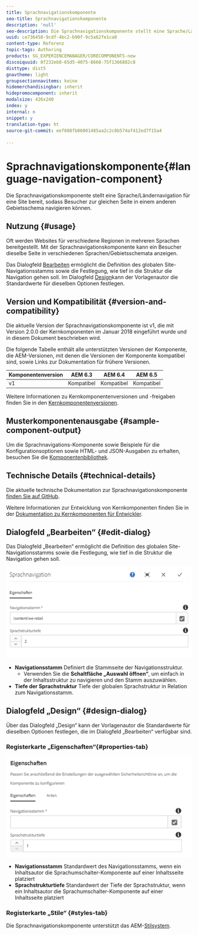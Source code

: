 ```yaml
---
title: Sprachnavigationskomponente
seo-title: Sprachnavigationskomponente
description: 'null'
seo-description: Die Sprachnavigationskomponente stellt eine Sprache/Ländernavigation für eine Site bereit, sodass Besucher zur gleichen Seite in einem anderen Gebietsschema navigieren können.
uuid: ce736458-9cdf-4bc2-b90f-9c5a62fe1ca0
content-type: Referenz
topic-tags: Authoring
products: SG_EXPERIENCEMANAGER/CORECOMPONENTS-new
discoiquuid: 8f232eb0-65d5-4075-8668-75f1366882c8
disttype: dist5
gnavtheme: light
groupsectionnavitems: keine
hidemerchandisingbar: inherit
hidepromocomponent: inherit
modalsize: 426x240
index: y
internal: n
snippet: y
translation-type: ht
source-git-commit: eef608fb06001485aa2c2c0b574af412ed7f15a4

---
```



# Sprachnavigationskomponente{#language-navigation-component}

Die Sprachnavigationskomponente stellt eine Sprache/Ländernavigation für eine Site bereit, sodass Besucher zur gleichen Seite in einem anderen Gebietsschema navigieren können.

## Nutzung {#usage}

Oft werden Websites für verschiedene Regionen in mehreren Sprachen bereitgestellt. Mit der Sprachnavigationskomponente kann ein Besucher dieselbe Seite in verschiedenen Sprachen/Gebietsschemata anzeigen.

Das Dialogfeld [Bearbeiten](#edit-dialog) ermöglicht die Definition des globalen Site-Navigationsstamms sowie die Festlegung, wie tief in die Struktur die Navigation gehen soll. Im Dialogfeld [Design](#design-dialog)kann der Vorlagenautor die Standardwerte für dieselben Optionen festlegen.

## Version und Kompatibilität {#version-and-compatibility}

Die aktuelle Version der Sprachnavigationskomponente ist v1, die mit Version 2.0.0 der Kernkomponenten im Januar 2018 eingeführt wurde und in diesem Dokument beschrieben wird.

Die folgende Tabelle enthält alle unterstützten Versionen der Komponente, die AEM-Versionen, mit denen die Versionen der Komponente kompatibel sind, sowie Links zur Dokumentation für frühere Versionen.

| Komponentenversion | AEM 6.3 | AEM 6.4 | AEM 6.5 |
|--- |--- |--- |--- |
| v1 | Kompatibel | Kompatibel | Kompatibel |


Weitere Informationen zu Kernkomponentenversionen und -freigaben finden Sie in den [Kernkomponentenversionen](versions.md).

## Musterkomponentenausgabe {#sample-component-output}

Um die Sprachnavigations-Komponente sowie Beispiele für die Konfigurationsoptionen sowie HTML- und JSON-Ausgaben zu erhalten, besuchen Sie die [Komponentenbibliothek](http://opensource.adobe.com/aem-core-wcm-components/library/language-navigation/language-structure/us/en/language-navigation.html).

## Technische Details {#technical-details}

Die aktuelle technische Dokumentation zur Sprachnavigationskomponente [finden Sie auf GitHub](https://github.com/adobe/aem-core-wcm-components/blob/master/content/src/content/jcr_root/apps/core/wcm/components/languagenavigation/v1/languagenavigation).

Weitere Informationen zur Entwicklung von Kernkomponenten finden Sie in der [Dokumentation zu Kernkomponenten für Entwickler](developing.md).

## Dialogfeld „Bearbeiten“ {#edit-dialog}

Das Dialogfeld „Bearbeiten“ ermöglicht die Definition des globalen Site-Navigationsstamms sowie die Festlegung, wie tief in die Struktur die Navigation gehen soll.

![](assets/screen_shot_2018-01-12at133353.png)

* **Navigationsstamm**
Definiert die Stammseite der Navigationsstruktur.
   * Verwenden Sie die **Schaltfläche „Auswahl öffnen“**, um einfach in der Inhaltsstruktur zu navigieren und den Stamm auszuwählen.
* **Tiefe der Sprachstruktur**
Tiefe der globalen Sprachstruktur in Relation zum Navigationsstamm.

## Dialogfeld „Design“ {#design-dialog}

Über das Dialogfeld „Design“ kann der Vorlagenautor die Standardwerte für dieselben Optionen festlegen, die im Dialogfeld „Bearbeiten“ verfügbar sind.

### Registerkarte „Eigenschaften“{#properties-tab}

![](assets/screen_shot_2018-01-12at133642.png)

* **Navigationsstamm**
Standardwert des Navigationsstamms, wenn ein Inhaltsautor die Sprachumschalter-Komponente auf einer Inhaltsseite platziert
* **Sprachstrukturtiefe**
Standardwert der Tiefe der Sprachstruktur, wenn ein Inhaltsautor die Sprachumschalter-Komponente auf einer Inhaltsseite platziert

### Registerkarte „Stile“ {#styles-tab}

Die Sprachnavigationskomponente unterstützt das AEM-[Stilsystem](authoring.md#component-styling).